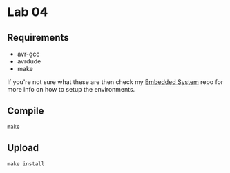 # Lab 04

## Requirements
  - avr-gcc
  - avrdude
  - make

If you're not sure what these are then check my [Embedded System](https://github.com/KTheXIII/embedded_system) repo for more info on how to setup the environments.

## Compile

```
make
```

## Upload

```
make install
```

